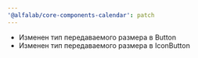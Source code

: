 ```yaml
---
'@alfalab/core-components-calendar': patch
---
```


- Изменен тип передаваемого размера в Button
- Изменен тип передаваемого размера в IconButton
